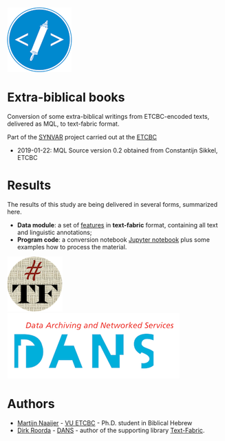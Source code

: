 ![etcbc](programs/images/etcbc.png)

# Extra-biblical books

Conversion of some extra-biblical writings from ETCBC-encoded texts, delivered as MQL, to text-fabric format.

Part of the
[SYNVAR](https://www.nwo.nl/en/research-and-results/research-projects/i/30/9930.html)
project carried out at the 
[ETCBC](http://etcbc.nl)

* 2019-01-22: MQL Source version 0.2  obtained from Constantijn Sikkel, ETCBC

# Results

The results of this study are being delivered in several forms, summarized here.

* **Data module**: a set of 
  [features](https://github.com/ETCBC/extrabiblical/tree/master/tf)
  in **text-fabric** format, containing all text and linguistic annotations;
* **Program code**: a conversion notebook
  [Jupyter notebook](https://github.com/ETCBC/parallels/tree/master/programs/tfFromMql.ipynb)
  plus some examples how to process the material.

![tf](programs/images/tf-small.png)
![dans](programs/images/dans.png)

# Authors
* [Martijn Naaijer](mailto:m.naaijer@vu.nl) -
  [VU ETCBC](http://etcbc.nl) -
  Ph.D. student in Biblical Hebrew
* [Dirk Roorda](mailto:dirk.roorda@dans.knaw.nl) -
  [DANS](https://dans.knaw.nl/en/front-page?set_language=en) -
  author of the supporting library
  [Text-Fabric](https://github.com/Dans-labs/text-fabric).

